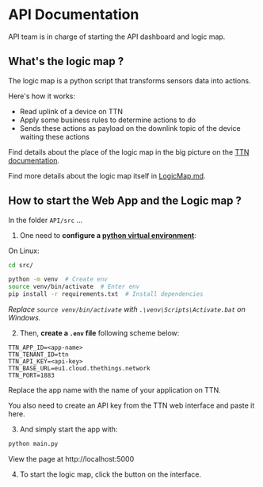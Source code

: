# API Documentation

API team is in charge of starting the API dashboard and logic map.

## What's the logic map ?

The logic map is a python script that transforms sensors data into actions.

Here's how it works:
- Read uplink of a device on TTN
- Apply some business rules to determine actions to do
- Sends these actions as payload on the downlink topic of the device waiting these actions

Find details about the place of the logic map in the big picture on the [TTN documentation](../TTN/README.md).

Find more details about the logic map itself in [LogicMap.md](LogicMap.md).

## How to start the Web App and the Logic map ?

In the folder `API/src` ...

1. One need to __configure a [python virtual environment](https://docs.python.org/3/library/venv.html)__:

On Linux:
```bash
cd src/

python -m venv  # Create env
source venv/bin/activate  # Enter env
pip install -r requirements.txt  # Install dependencies
```

_Replace `source venv/bin/activate` with `.\venv\Scripts\Activate.bat` on Windows._

2. Then, __create a `.env` file__ following scheme below:

```
TTN_APP_ID=<app-name>
TTN_TENANT_ID=ttn
TTN_API_KEY=<api-key>
TTN_BASE_URL=eu1.cloud.thethings.network
TTN_PORT=1883
```

Replace the app name with the name of your application on TTN.

You also need to create an API key from the TTN web interface and paste it here.

3. And simply start the app with:

```bash
python main.py
```

View the page at http://localhost:5000

4. To start the logic map, click the button on the interface.
